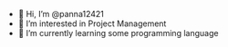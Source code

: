 - 👋 Hi, I’m @panna12421
- 👀 I’m interested in Project Management
- 🌱 I’m currently learning some programming language

<!---
panna12421/panna12421 is a ✨ special ✨ repository because its `README.md` (this file) appears on your GitHub profile.
You can click the Preview link to take a look at your changes.
--->
